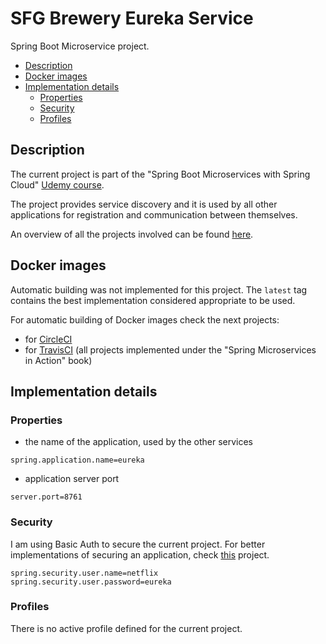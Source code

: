 # SFG Brewery Eureka Service
Spring Boot Microservice project.

  - [Description](#description)
  - [Docker images](#docker-images)
  - [Implementation details](#implementation-details)
    - [Properties](#properties)
    - [Security](#security)
    - [Profiles](#profiles)

## Description
The current project is part of the "Spring Boot Microservices with Spring Cloud" [Udemy course](https://www.udemy.com/course/spring-boot-microservices-with-spring-cloud-beginner-to-guru/). 

The project provides service discovery and it is used by all other applications for registration and communication between themselves.

An overview of all the projects involved can be found [here](../../..).

## Docker images
Automatic building was not implemented for this project. The `latest` tag contains the best implementation considered 
appropriate to be used.

For automatic building of Docker images check the next projects:
- for [CircleCI](https://github.com/mariamihai/CIToDockerExampleProject)
- for [TravisCI](https://github.com/mariamihai/sma-overview) (all projects implemented under the "Spring Microservices in Action" book)

## Implementation details
### Properties
- the name of the application, used by the other services 
```
spring.application.name=eureka
```
- application server port
```
server.port=8761
```

### Security
I am using Basic Auth to secure the current project. For better implementations of securing an application, check 
[this](https://github.com/mariamihai/spring-security-amigoscode-tutorial) project.
```
spring.security.user.name=netflix
spring.security.user.password=eureka
```

### Profiles
There is no active profile defined for the current project.
